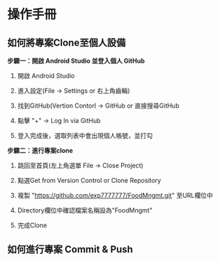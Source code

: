 #  操作手冊

## 如何將專案Clone至個人設備

**步驟一：開啟 Android Studio 並登入個人 GitHub**
1. 開啟 Android Studio

2. 進入設定(File -> Settings or 右上角齒輪)

3. 找到GitHub(Vertion Contorl -> GitHub or 直接搜尋GitHub

4. 點擊 "+" ->  Log In via GitHub

5. 登入完成後，選取列表中會出現個人帳號，並打勾

**步驟二：進行專案clone**
1. 跳回至首頁(左上角選單 File -> Close Project)

2. 點選Get from Version Control or Clone Repository

3. 複製 "https://github.com/exp7777777/FoodMngmt.git" 至URL欄位中

4. Directory欄位中確認檔案名稱設為"FoodMngmt"

5. 完成Clone

## 如何進行專案 Commit & Push

